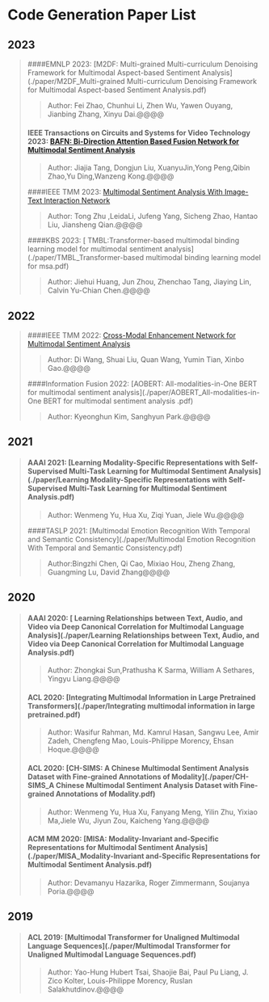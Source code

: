 # Code Generation Paper List



## 2023

>####EMNLP 2023: [M2DF: Multi-grained Multi-curriculum Denoising Framework for Multimodal Aspect-based Sentiment Analysis](./paper/M2DF_Multi-grained Multi-curriculum Denoising Framework for Multimodal Aspect-based Sentiment Analysis.pdf)
>
>> Author:  Fei Zhao, Chunhui Li, Zhen Wu, Yawen Ouyang, Jianbing Zhang, Xinyu Dai.@@@@
>
>#### IEEE  Transactions on Circuits and Systems for Video Technology 2023: [BAFN: Bi-Direction Attention Based Fusion Network for Multimodal Sentiment Analysis](./paper/BAFN_Bi-Direction_Attention_Based_Fusion_Network_for_Multimodal_Sentiment_Analysis.pdf)
>
>> Author:  Jiajia Tang, Dongjun Liu, XuanyuJin,Yong Peng,Qibin Zhao,Yu Ding,Wanzeng Kong.@@@@
>
>####IEEE TMM 2023: [ Multimodal Sentiment Analysis With Image-Text Interaction Network](./paper/Multimodal_Sentiment_Analysis_With_Image-Text_Interaction_Network.pdf)
>
>> Author: Tong Zhu ,LeidaLi, Jufeng Yang, Sicheng Zhao, Hantao Liu, Jiansheng Qian.@@@@
>
>####KBS 2023: [  TMBL:Transformer-based multimodal binding learning model for multimodal sentiment analysis](./paper/TMBL_Transformer-based multimodal binding learning model for msa.pdf)
>
>> Author:  Jiehui Huang, Jun Zhou, Zhenchao Tang, Jiaying Lin, Calvin Yu-Chian Chen.@@@@



## 2022

>####IEEE TMM 2022: [ Cross-Modal Enhancement Network for Multimodal Sentiment Analysis](./paper/Cross-Modal_Enhancement_Network_for_Multimodal_Sentiment_Analysis.pdf)
>
>> Author:  Di Wang, Shuai Liu, Quan Wang, Yumin Tian, Xinbo Gao.@@@@
>
>####Information Fusion 2022: [AOBERT: All-modalities-in-One BERT for multimodal sentiment analysis](./paper/AOBERT_All-modalities-in-One BERT for multimodal sentiment analysis .pdf)
>
>> Author:  Kyeonghun Kim, Sanghyun Park.@@@@



## 2021

>#### AAAI 2021: [Learning Modality-Specific Representations with Self-Supervised Multi-Task Learning for Multimodal Sentiment Analysis](./paper/Learning Modality-Specific Representations with Self-Supervised Multi-Task Learning for Multimodal Sentiment Analysis.pdf)
>
>> Author: Wenmeng Yu, Hua Xu,  Ziqi Yuan, Jiele Wu.@@@@
>
>####TASLP 2021: [Multimodal Emotion Recognition With Temporal and Semantic Consistency](./paper/Multimodal Emotion Recognition With Temporal and Semantic Consistency.pdf)
>
>> Author:Bingzhi Chen, Qi Cao, Mixiao Hou, Zheng Zhang, Guangming Lu, David Zhang@@@@



## 2020

>####  AAAI 2020: [ Learning Relationships between Text, Audio, and Video via Deep Canonical Correlation for Multimodal Language Analysis](./paper/Learning Relationships between Text, Audio, and Video via Deep Canonical Correlation for Multimodal Language Analysis.pdf)
>
>>Author: Zhongkai Sun,Prathusha K Sarma, William A Sethares, Yingyu Liang.@@@@
>
>#### ACL 2020: [Integrating Multimodal Information in Large Pretrained Transformers](./paper/Integrating multimodal information in large pretrained.pdf)
>
>> Author:  Wasifur Rahman, Md. Kamrul Hasan, Sangwu Lee, Amir Zadeh, Chengfeng Mao, Louis-Philippe Morency, Ehsan Hoque.@@@@
>
>#### ACL 2020: [CH-SIMS: A Chinese Multimodal Sentiment Analysis Dataset with Fine-grained Annotations of Modality](./paper/CH-SIMS_A Chinese Multimodal Sentiment Analysis Dataset with Fine-grained Annotations of Modality.pdf)
>
>> Author: Wenmeng Yu, Hua Xu, Fanyang Meng, Yilin Zhu, Yixiao Ma,Jiele Wu, Jiyun Zou, Kaicheng Yang.@@@@
>
>#### ACM MM 2020: [MISA: Modality-Invariant and-Specific Representations for Multimodal Sentiment Analysis](./paper/MISA_Modality-Invariant and-Specific Representations for Multimodal Sentiment Analysis.pdf)
>
>> Author: Devamanyu Hazarika,  Roger Zimmermann,  Soujanya Poria.@@@@



## 2019

>####  ACL 2019: [Multimodal Transformer for Unaligned Multimodal Language Sequences](./paper/Multimodal Transformer for Unaligned Multimodal Language Sequences.pdf)
>
>> Author: Yao-Hung Hubert Tsai,  Shaojie Bai, Paul Pu Liang, J. Zico Kolter,  Louis-Philippe Morency, Ruslan Salakhutdinov.@@@@

